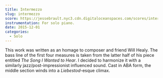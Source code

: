 ```yaml
---
title: Intermezzo
slug: intermezzo
score: https://jessebrault.nyc3.cdn.digitaloceanspaces.com/scores/intermezzo.pdf
instrumentation: For solo piano.
date: 2015-12-01
categories:
  - Solo
---
```

This work was written as an homage to composer and friend Will Healy. The bass line of the 
first four measures is taken from the latter half of his piece entitled _The Song I Wanted to Hear_.
I decided to harmonize it with a similarly jazz/post-impressionist influenced sound. Cast in ABA form, 
the middle section winds into a _Liebestod_-esque climax.

